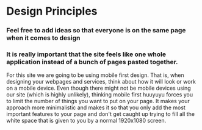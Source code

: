 # Design Principles
### Feel free to add ideas so that everyone is on the same page when it comes to design
### It is really important that the site feels like one whole application instead of a bunch of pages pasted together.

For this site we are going to be using mobile first design.
That is, when designing your webpages and services, think about how it
will look or work on a mobile device.
Even though there might not be mobile devices using our site (which is highly unlikely),
thinking mobile first huuyuyu forces you to limit the number of things you want to put on
your page. It makes your approach more minimalistic and makes it so that you only
add the most important features to your page and don't get caught up trying to
fill all the white space that is given to you by a normal 1920x1080 screen.

